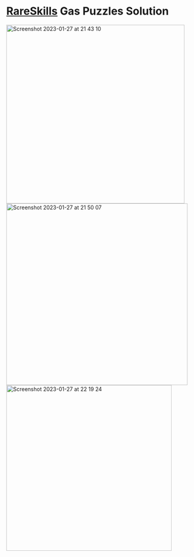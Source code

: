 # [RareSkills](https://rareskills.io) Gas Puzzles Solution

<img width="470" alt="Screenshot 2023-01-27 at 21 43 10" src="https://user-images.githubusercontent.com/36541366/215205555-8679f9ee-cc2b-4435-8944-c5611a92fcf5.png">
<img width="478" alt="Screenshot 2023-01-27 at 21 50 07" src="https://user-images.githubusercontent.com/36541366/215205568-4aabf9f8-f681-49ce-9a5f-a4d3752006b6.png">
<img width="436" alt="Screenshot 2023-01-27 at 22 19 24" src="https://user-images.githubusercontent.com/36541366/215205572-0a62bb34-a936-4d59-8062-26e57a769a7b.png">


